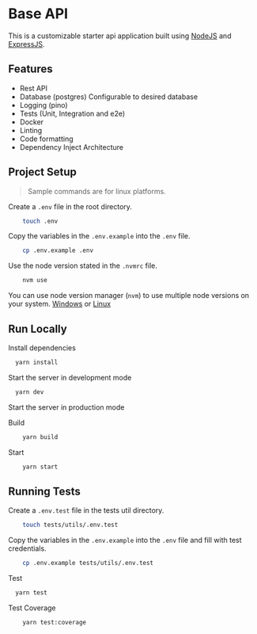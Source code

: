 
# Base API

This is a customizable starter api application built using [NodeJS](https://nodejs.org/) and [ExpressJS](https://expressjs.com).


## Features

- Rest API
- Database (postgres) Configurable to desired database  
- Logging (pino)
- Tests (Unit, Integration and e2e)
- Docker
- Linting
- Code formatting
- Dependency Inject Architecture

## Project Setup

> Sample commands are for linux platforms.

Create a `.env` file in the root directory.

```bash
    touch .env
```

Copy the variables in the `.env.example` into the `.env` file.

```bash
    cp .env.example .env
```

Use the node version stated in the `.nvmrc` file. 

```bash
    nvm use
```

You can use node version manager (`nvm`) to use multiple node versions on your system. [Windows](https://github.com/coreybutler/nvm-windows) or [Linux](https://www.digitalocean.com/community/tutorials/how-to-install-node-js-on-ubuntu-22-04#option-3-installing-node-using-the-node-version-manager)


## Run Locally

Install dependencies

```bash
  yarn install
```

Start the server in development mode

```bash
  yarn dev
```

Start the server in production mode

Build

```bash
    yarn build
```

Start
```bash
    yarn start
```
## Running Tests

Create a `.env.test` file in the tests util directory.

```bash
    touch tests/utils/.env.test
```

Copy the variables in the `.env.example` into the `.env` file and fill with test credentials.

```bash
    cp .env.example tests/utils/.env.test
```


Test

```bash
  yarn test
```

Test Coverage

```bash
    yarn test:coverage
```

